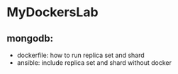 # MyDockersLab

## mongodb:
* dockerfile: how to run replica set and shard
* ansible: include replica set and shard without docker

